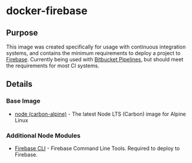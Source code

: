 # docker-firebase

## Purpose

This image was created specifically for usage with continuous integration systems, and contains the minimum requirements to deploy a project to [Firebase](https://firebase.google.com/). Currently being used with [Bitbucket Pipelines](https://bitbucket.org/product/features/pipelines), but should meet the requirements for most CI systems.

## Details

### Base Image

* [node (carbon-alpine)](https://hub.docker.com/r/library/node/) - The latest Node LTS
  (Carbon) image for Alpine Linux

### Additional Node Modules

* [Firebase CLI](https://github.com/firebase/firebase-tools) - Firebase Command
  Line Tools. Required to deploy to Firebase.
